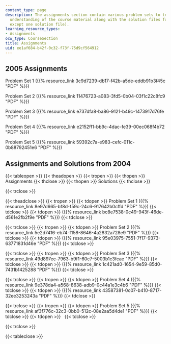```yaml
---
content_type: page
description: The assignments section contain various problem sets to test the student's
  understanding of the course material along with the solution files for them (all
  except one solution file).
learning_resource_types:
- Assignments
ocw_type: CourseSection
title: Assignments
uid: ee1af684-b42f-0c32-f73f-75d9cf564912
---
```


2005 Assignments
----------------

Problem Set 1 ({{% resource_link 3c9d7239-db17-f42b-a5de-eddb91b3f45c "PDF" %}})

Problem Set 2 ({{% resource_link 11476723-a083-3fd5-0b04-03f1c22c8fc9 "PDF" %}})

Problem Set 3 ({{% resource_link e737dfa8-ba86-9121-b49c-1473917d76fe "PDF" %}})

Problem Set 4 ({{% resource_link e2152ff1-bb9c-4dac-fe39-00ec068f4b72 "PDF" %}})

Problem Set 5 ({{% resource_link 59392c7a-e983-cefc-011c-0b88792451e6 "PDF" %}})

Assignments and Solutions from 2004
-----------------------------------

{{< tableopen >}}
{{< theadopen >}}
{{< tropen >}}
{{< thopen >}}
Assignments
{{< thclose >}}
{{< thopen >}}
Solutions
{{< thclose >}}

{{< trclose >}}

{{< theadclose >}}
{{< tropen >}}
{{< tdopen >}}
Problem Set 1 ({{% resource_link 8e97d665-bf8d-f59c-24c6-917642b0cffd "PDF" %}})
{{< tdclose >}}
{{< tdopen >}}
({{% resource_link bc8e7538-0c49-943f-46de-d561e2fb2f9e "PDF" %}})
{{< tdclose >}}

{{< trclose >}}
{{< tropen >}}
{{< tdopen >}}
Problem Set 2 ({{% resource_link 5e2d7416-eb74-f158-8646-4a2832a728e9 "PDF" %}})
{{< tdclose >}}
{{< tdopen >}}
({{% resource_link 95e03975-7551-7f17-9373-63771831d46e "PDF" %}})
{{< tdclose >}}

{{< trclose >}}
{{< tropen >}}
{{< tdopen >}}
Problem Set 3 ({{% resource_link 49d897ec-7963-b9f1-60c7-5003b1c3fcae "PDF" %}})
{{< tdclose >}}
{{< tdopen >}}
({{% resource_link 1c421ad0-1654-9e59-85d0-7431b1425288 "PDF" %}})
{{< tdclose >}}

{{< trclose >}}
{{< tropen >}}
{{< tdopen >}}
Problem Set 4 ({{% resource_link 9e378da4-a568-8638-adb9-0c44a1e3c4b6 "PDF" %}})
{{< tdclose >}}
{{< tdopen >}}
({{% resource_link 43587381-0c07-b410-8717-32ee3253243a "PDF" %}})
{{< tdclose >}}

{{< trclose >}}
{{< tropen >}}
{{< tdopen >}}
Problem Set 5 ({{% resource_link af3f776c-32c3-0bb0-512c-08e2aa5d4de1 "PDF" %}})
{{< tdclose >}}
{{< tdopen >}}
 
{{< tdclose >}}

{{< trclose >}}

{{< tableclose >}}